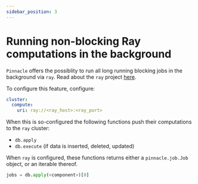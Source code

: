 ```yaml
---
sidebar_position: 3
---
```


# Running non-blocking Ray computations in the background

`Pinnacle` offers the possiblity to run all long running blocking jobs in the background via `ray`.
Read about the `ray` project [here](https://www.ray.io/).

To configure this feature, configure:

```yaml
cluster:
  compute:
    uri: ray://<ray_host>:<ray_port>
```

When this is so-configured the following functions push their computations to the `ray` cluster:

- `db.apply`
- `db.execute` (if data is inserted, deleted, updated)

When `ray` is configured, these functions returns either a `pinnacle.job.Job` object, or an iterable thereof.

```python
jobs = db.apply(<component>)[0]
```